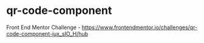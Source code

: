 # qr-code-component
Front End Mentor Challenge - https://www.frontendmentor.io/challenges/qr-code-component-iux_sIO_H/hub
